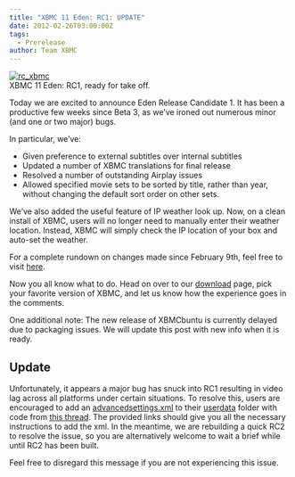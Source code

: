 ```yaml
---
title: "XBMC 11 Eden: RC1: UPDATE"
date: 2012-02-26T03:00:00Z
tags:
  - Prerelease
author: Team XBMC
---
```


[![rc_xbmc](/images/blog/rc_xbmc.jpeg "rc_xbmc")](/images/blog/rc_xbmc.jpeg)  
 XBMC 11 Eden: RC1, ready for take off.

Today we are excited to announce Eden Release Candidate 1. It has been a productive few weeks since Beta 3, as we’ve ironed out numerous minor (and one or two major) bugs.

In particular, we’ve:

- Given preference to external subtitles over internal subtitles
- Updated a number of XBMC translations for final release
- Resolved a number of outstanding Airplay issues
- Allowed specified movie sets to be sorted by title, rather than year, without changing the default sort order on other sets.

We’ve also added the useful feature of IP weather look up. Now, on a clean install of XBMC, users will no longer need to manually enter their weather location. Instead, XBMC will simply check the IP location of your box and auto-set the weather.

For a complete rundown on changes made since February 9th, feel free to visit [here](https://github.com/xbmc/xbmc/commits/master "XBMC Eden Commit History").

Now you all know what to do. Head on over to our [download](https://kodi.wiki/download/ "XBMC Downloads") page, pick your favorite version of XBMC, and let us know how the experience goes in the comments.

One additional note: The new release of XBMCbuntu is currently delayed due to packaging issues. We will update this post with new info when it is ready.

## Update

Unfortunately, it appears a major bug has snuck into RC1 resulting in video lag across all platforms under certain situations. To resolve this, users are encouraged to add an [advancedsettings.xml](https://kodi.wiki/view/Userdata/advancedsettings.xml "Advancedsettings.xml") to their [userdata](https://kodi.wiki/view/Userdata "Userdata Wiki") folder with code from [this thread](https://forum.kodi.tv/showthread.php?tid=124185 "RC1 AV Sync Fix"). The provided links should give you all the necessary instructions to add the xml. In the meantime, we are rebuilding a quick RC2 to resolve the issue, so you are alternatively welcome to wait a brief while until RC2 has been built.

Feel free to disregard this message if you are not experiencing this issue.
